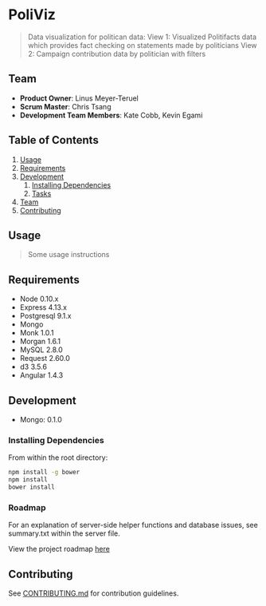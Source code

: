 # PoliViz

> Data visualization for politican data:
  > View 1: Visualized Politifacts data which provides fact checking on statements made by politicians
  > View 2: Campaign contribution data by politician with filters  

## Team

  - __Product Owner__: Linus Meyer-Teruel
  - __Scrum Master__: Chris Tsang
  - __Development Team Members__: Kate Cobb, Kevin Egami

## Table of Contents

1. [Usage](#Usage)
1. [Requirements](#requirements)
1. [Development](#development)
    1. [Installing Dependencies](#installing-dependencies)
    1. [Tasks](#tasks)
1. [Team](#team)
1. [Contributing](#contributing)

## Usage

> Some usage instructions

## Requirements

- Node 0.10.x
- Express 4.13.x
- Postgresql 9.1.x
- Mongo
- Monk 1.0.1
- Morgan 1.6.1
- MySQL 2.8.0
- Request 2.60.0
- d3 3.5.6
- Angular 1.4.3

## Development

- Mongo: 0.1.0


### Installing Dependencies

From within the root directory:

```sh
npm install -g bower
npm install
bower install
```

### Roadmap


For an explanation of server-side helper functions and database issues, see summary.txt within the server file. 

View the project roadmap [here](https://github.com/AztecBananas/PoliViz/issues)


## Contributing

See [CONTRIBUTING.md](CONTRIBUTING.md) for contribution guidelines.
